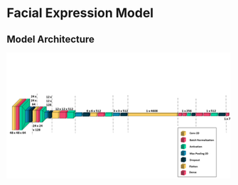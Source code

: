 # Facial Expression Model
## Model Architecture
![Facial Expression Model Architecture](../Project%20Documentation/Facial%20Model/Facial_Arch.png?raw=true)